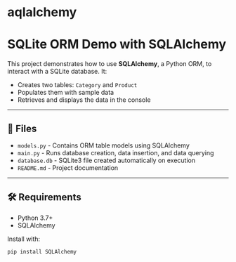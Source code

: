 # aqlalchemy
# SQLite ORM Demo with SQLAlchemy

This project demonstrates how to use **SQLAlchemy**, a Python ORM, to interact with a SQLite database. It:

- Creates two tables: `Category` and `Product`
- Populates them with sample data
- Retrieves and displays the data in the console

---

## 📁 Files

- `models.py` - Contains ORM table models using SQLAlchemy
- `main.py` - Runs database creation, data insertion, and data querying
- `database.db` - SQLite3 file created automatically on execution
- `README.md` - Project documentation

---

## 🛠 Requirements

- Python 3.7+
- SQLAlchemy

Install with:
```bash
pip install SQLAlchemy
